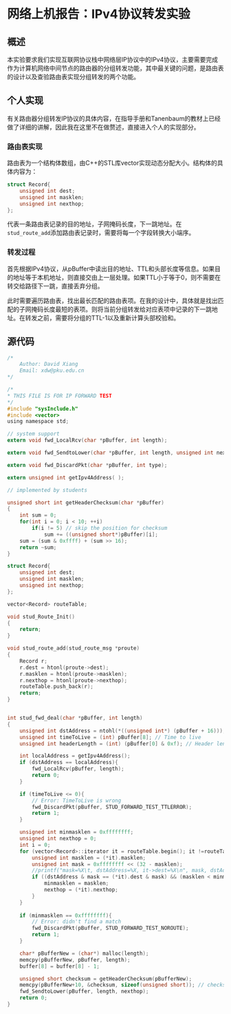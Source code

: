 # 网络上机报告：IPv4协议转发实验

## 概述

本实验要求我们实现互联网协议栈中网络层IP协议中的IPv4协议，主要需要完成作为计算机网络中间节点的路由器的分组转发功能，其中最关键的问题，是路由表的设计以及查验路由表实现分组转发的两个功能。

## 个人实现

有关路由器分组转发IP协议的具体内容，在指导手册和Tanenbaum的教材上已经做了详细的讲解，因此我在这里不在做赘述，直接进入个人的实现部分。

### 路由表实现

路由表为一个结构体数组，由C++的STL库vector实现动态分配大小。结构体的具体内容为：

```C++
struct Record{
	unsigned int dest;
	unsigned int masklen;
	unsigned int nexthop;
};
```

代表一条路由表记录的目的地址，子网掩码长度，下一跳地址。在`stud_route_add`添加路由表记录时，需要将每一个字段转换大小端序。

### 转发过程

首先根据IPv4协议，从pBuffer中读出目的地址、TTL和头部长度等信息。如果目的地址等于本机地址，则直接交由上一层处理。如果TTL小于等于0，则不需要在转交给路径下一跳，直接丢弃分组。

此时需要遍历路由表，找出最长匹配的路由表项。在我的设计中，具体就是找出匹配的子网掩码长度最短的表项。则将当前分组转发给对应表项中记录的下一跳地址。在转发之前，需要将分组的TTL-1以及重新计算头部校验和。

## 源代码

```c
/*
    Author: David Xiang
    Email: xdw@pku.edu.cn
*/

/*
* THIS FILE IS FOR IP FORWARD TEST
*/
#include "sysInclude.h"
#include <vector>
using namespace std;

// system support
extern void fwd_LocalRcv(char *pBuffer, int length);

extern void fwd_SendtoLower(char *pBuffer, int length, unsigned int nexthop);

extern void fwd_DiscardPkt(char *pBuffer, int type);

extern unsigned int getIpv4Address( );

// implemented by students

unsigned short int getHeaderChecksum(char *pBuffer)
{
    int sum = 0;
    for(int i = 0; i < 10; ++i)
        if(i != 5) // skip the position for checksum
            sum += ((unsigned short*)pBuffer)[i];
    sum = (sum & 0xffff) + (sum >> 16); 
    return ~sum;
}

struct Record{
	unsigned int dest;
	unsigned int masklen;
	unsigned int nexthop;
};

vector<Record> routeTable;

void stud_Route_Init()
{
	return;
}

void stud_route_add(stud_route_msg *proute)
{
	Record r;
	r.dest = htonl(proute->dest);
	r.masklen = htonl(proute->masklen);
	r.nexthop = htonl(proute->nexthop);
	routeTable.push_back(r);
	return;
}


int stud_fwd_deal(char *pBuffer, int length)
{
	unsigned int dstAddress = ntohl(*((unsigned int*) (pBuffer + 16)));
	unsigned int timeToLive = (int) pBuffer[8]; // Time to live
	unsigned int headerLength = (int) (pBuffer[0] & 0xf); // Header length

	int localAddress = getIpv4Address();
	if (dstAddress == localAddress){
		fwd_LocalRcv(pBuffer, length);
		return 0;
	}

	if (timeToLive <= 0){
		// Error: TimeToLive is wrong
		fwd_DiscardPkt(pBuffer, STUD_FORWARD_TEST_TTLERROR);
		return 1;
	}

	unsigned int minmasklen = 0xffffffff;
	unsigned int nexthop = 0;
	int i = 0;
	for (vector<Record>::iterator it = routeTable.begin(); it !=routeTable.end(); it++){
		unsigned int masklen = (*it).masklen;
		unsigned int mask = 0xffffffff << (32 - masklen);
		//printf("mask=%X\t, dstAddress=%X, it->dest=%X\n", mask, dstAddress, (*it).dest);
		if ((dstAddress & mask == (*it).dest & mask) && (masklen < minmasklen)){
			minmasklen = masklen;
			nexthop = (*it).nexthop;
		}
	}
	
	if (minmasklen == 0xffffffff){
		// Error: didn't find a match
		fwd_DiscardPkt(pBuffer, STUD_FORWARD_TEST_NOROUTE);
		return 1;
	}

	char* pBufferNew = (char*) malloc(length);
	memcpy(pBufferNew, pBuffer, length);
	buffer[8] = buffer[8] - 1;

	unsigned short checksum = getHeaderChecksum(pBufferNew);
    memcpy(pBufferNew+10, &checksum, sizeof(unsigned short)); // checksum
	fwd_SendtoLower(pBuffer, length, nexthop);
	return 0;
}


```

